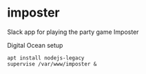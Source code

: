 # imposter
Slack app for playing the party game Imposter


Digital Ocean setup
```
apt install nodejs-legacy
supervise /var/www/imposter &
```